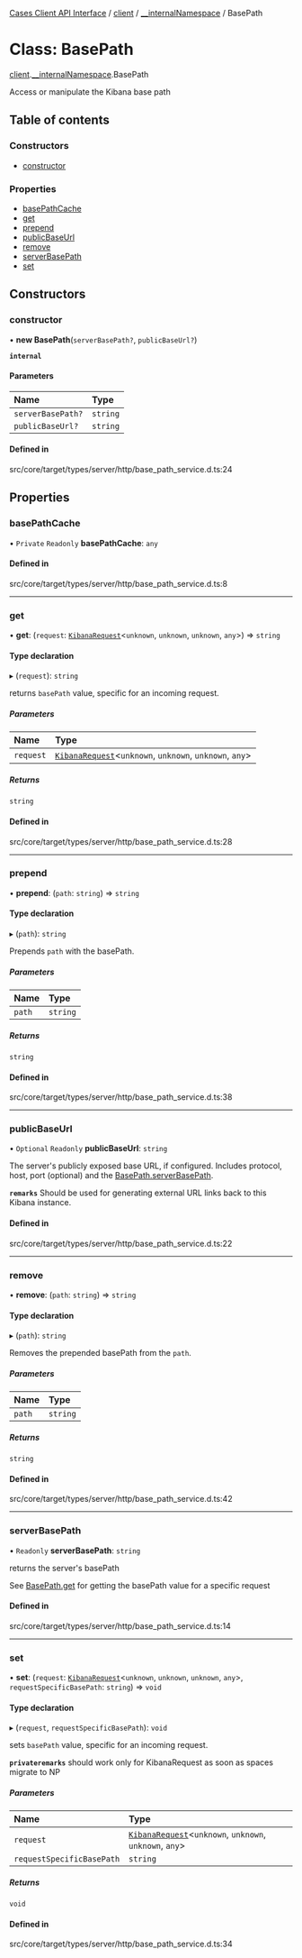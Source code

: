 [Cases Client API Interface](../README.md) / [client](../modules/client.md) / [\_\_internalNamespace](../modules/client.__internalNamespace.md) / BasePath

# Class: BasePath

[client](../modules/client.md).[__internalNamespace](../modules/client.__internalNamespace.md).BasePath

Access or manipulate the Kibana base path

## Table of contents

### Constructors

- [constructor](client.__internalNamespace.BasePath.md#constructor)

### Properties

- [basePathCache](client.__internalNamespace.BasePath.md#basepathcache)
- [get](client.__internalNamespace.BasePath.md#get)
- [prepend](client.__internalNamespace.BasePath.md#prepend)
- [publicBaseUrl](client.__internalNamespace.BasePath.md#publicbaseurl)
- [remove](client.__internalNamespace.BasePath.md#remove)
- [serverBasePath](client.__internalNamespace.BasePath.md#serverbasepath)
- [set](client.__internalNamespace.BasePath.md#set)

## Constructors

### constructor

• **new BasePath**(`serverBasePath?`, `publicBaseUrl?`)

**`internal`**

#### Parameters

| Name | Type |
| :------ | :------ |
| `serverBasePath?` | `string` |
| `publicBaseUrl?` | `string` |

#### Defined in

src/core/target/types/server/http/base_path_service.d.ts:24

## Properties

### basePathCache

• `Private` `Readonly` **basePathCache**: `any`

#### Defined in

src/core/target/types/server/http/base_path_service.d.ts:8

___

### get

• **get**: (`request`: [`KibanaRequest`](client.__internalNamespace.KibanaRequest.md)<`unknown`, `unknown`, `unknown`, `any`\>) => `string`

#### Type declaration

▸ (`request`): `string`

returns `basePath` value, specific for an incoming request.

##### Parameters

| Name | Type |
| :------ | :------ |
| `request` | [`KibanaRequest`](client.__internalNamespace.KibanaRequest.md)<`unknown`, `unknown`, `unknown`, `any`\> |

##### Returns

`string`

#### Defined in

src/core/target/types/server/http/base_path_service.d.ts:28

___

### prepend

• **prepend**: (`path`: `string`) => `string`

#### Type declaration

▸ (`path`): `string`

Prepends `path` with the basePath.

##### Parameters

| Name | Type |
| :------ | :------ |
| `path` | `string` |

##### Returns

`string`

#### Defined in

src/core/target/types/server/http/base_path_service.d.ts:38

___

### publicBaseUrl

• `Optional` `Readonly` **publicBaseUrl**: `string`

The server's publicly exposed base URL, if configured. Includes protocol, host, port (optional) and the
[BasePath.serverBasePath](client.__internalNamespace.BasePath.md#serverbasepath).

**`remarks`**
Should be used for generating external URL links back to this Kibana instance.

#### Defined in

src/core/target/types/server/http/base_path_service.d.ts:22

___

### remove

• **remove**: (`path`: `string`) => `string`

#### Type declaration

▸ (`path`): `string`

Removes the prepended basePath from the `path`.

##### Parameters

| Name | Type |
| :------ | :------ |
| `path` | `string` |

##### Returns

`string`

#### Defined in

src/core/target/types/server/http/base_path_service.d.ts:42

___

### serverBasePath

• `Readonly` **serverBasePath**: `string`

returns the server's basePath

See [BasePath.get](client.__internalNamespace.BasePath.md#get) for getting the basePath value for a specific request

#### Defined in

src/core/target/types/server/http/base_path_service.d.ts:14

___

### set

• **set**: (`request`: [`KibanaRequest`](client.__internalNamespace.KibanaRequest.md)<`unknown`, `unknown`, `unknown`, `any`\>, `requestSpecificBasePath`: `string`) => `void`

#### Type declaration

▸ (`request`, `requestSpecificBasePath`): `void`

sets `basePath` value, specific for an incoming request.

**`privateremarks`** should work only for KibanaRequest as soon as spaces migrate to NP

##### Parameters

| Name | Type |
| :------ | :------ |
| `request` | [`KibanaRequest`](client.__internalNamespace.KibanaRequest.md)<`unknown`, `unknown`, `unknown`, `any`\> |
| `requestSpecificBasePath` | `string` |

##### Returns

`void`

#### Defined in

src/core/target/types/server/http/base_path_service.d.ts:34
